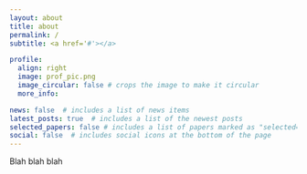 ```yaml
---
layout: about
title: about
permalink: /
subtitle: <a href='#'></a>

profile:
  align: right
  image: prof_pic.png
  image_circular: false # crops the image to make it circular
  more_info: 

news: false  # includes a list of news items
latest_posts: true  # includes a list of the newest posts
selected_papers: false # includes a list of papers marked as "selected={true}"
social: false  # includes social icons at the bottom of the page
---
```


Blah blah blah
